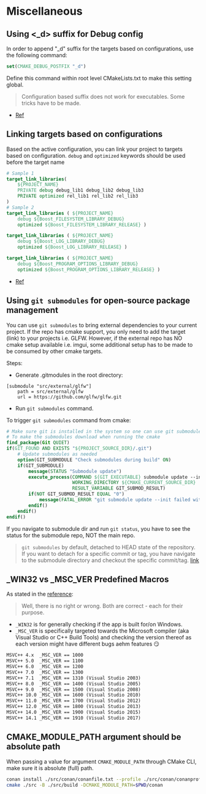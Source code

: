# Miscellaneous

## Using <_d> suffix for Debug config
In order to append "_d" suffix for the targets based on configurations, use the
following command:
```cmake
set(CMAKE_DEBUG_POSTFIX "_d")
```
Define this command within root level CMakeLists.txt to make this setting global.

> Configuration based suffix does not work for executables. Some tricks have to be made.
- [Ref](https://stackoverflow.com/questions/49672264/cmake-add-d-suffix-for-debug-build-of-static-library)

## Linking targets based on configurations
Based on the active configuration, you can link your project to targets based on configuration.
`debug` and `optimized` keywords should be used before the target name
```cmake
# Sample 1
target_link_libraries(
    ${PROJECT_NAME} 
    PRIVATE debug debug_lib1 debug_lib2 debug_lib3
    PRIVATE optimized rel_lib1 rel_lib2 rel_lib3
)
# Sample 2
target_link_libraries ( ${PROJECT_NAME}
    debug ${Boost_FILESYSTEM_LIBRARY_DEBUG}
    optimized ${Boost_FILESYSTEM_LIBRARY_RELEASE} )

target_link_libraries ( ${PROJECT_NAME}
    debug ${Boost_LOG_LIBRARY_DEBUG}
    optimized ${Boost_LOG_LIBRARY_RELEASE} )

target_link_libraries ( ${PROJECT_NAME}
    debug ${Boost_PROGRAM_OPTIONS_LIBRARY_DEBUG}
    optimized ${Boost_PROGRAM_OPTIONS_LIBRARY_RELEASE} )
```

- [Ref](https://stackoverflow.com/questions/2209929/linking-different-libraries-for-debug-and-release-builds-in-cmake-on-windows)

## Using `git submodules` for open-source package management
You can use `git submodules` to bring external dependencies to your current project. If the repo has cmake support, you only need to add the target (link) to your projects i.e. GLFW. However, if the external repo has NO cmake setup available i.e. imgui, some additional setup has to be made to be consumed by other cmake targets.

Steps:
- Generate .gitmodules in the root directory:
```gitmodules
[submodule "src/external/glfw"]
	path = src/external/glfw
	url = https://github.com/glfw/glfw.git
```
- Run `git submodules` command.

To trigger `git submodules` command from cmake:

```cmake
# Make sure git is installed in the system so one can use git submodules
# To make the submodules download when running the cmake
find_package(Git QUIET)
if(GIT_FOUND AND EXISTS "${PROJECT_SOURCE_DIR}/.git")
    # Update submodules as needed
    option(GIT_SUBMODULE "Check submodules during build" ON)
    if(GIT_SUBMODULE)
        message(STATUS "Submodule update")
        execute_process(COMMAND ${GIT_EXECUTABLE} submodule update --init --recursive
                        WORKING_DIRECTORY ${CMAKE_CURRENT_SOURCE_DIR}
                        RESULT_VARIABLE GIT_SUBMOD_RESULT)
        if(NOT GIT_SUBMOD_RESULT EQUAL "0")
            message(FATAL_ERROR "git submodule update --init failed with ${GIT_SUBMOD_RESULT}, please checkout submodules")
        endif()
    endif()
endif()
```
If you navigate to submodule dir and run `git status`, you have to see the status for the submodule repo, NOT the main repo.

> `git submodules` by default, detached to HEAD state of the repository. If you want to detach for a specific commit or tag, you have navigate to the submodule directory and checkout the specific commit/tag. [link](https://stackoverflow.com/questions/10914022/how-do-i-check-out-a-specific-version-of-a-submodule-using-git-submodule)

## _WIN32 vs _MSC_VER Predefined Macros
As stated in the [reference](https://github.com/osmcode/libosmium/issues/224#issuecomment-323811903):

> Well, there is no right or wrong. Both are correct - each for their purpose.

- `_WIN32` is for generally checking if the app is built for/on Windows.
- `_MSC_VER` is specifically targeted towards the Microsoft compiler (aka Visual Studio or C++ Build Tools) and checking the version thereof as each version might have different bugs aehm features 😏
```txt
MSVC++ 4.x  _MSC_VER == 1000
MSVC++ 5.0  _MSC_VER == 1100
MSVC++ 6.0  _MSC_VER == 1200
MSVC++ 7.0  _MSC_VER == 1300
MSVC++ 7.1  _MSC_VER == 1310 (Visual Studio 2003)
MSVC++ 8.0  _MSC_VER == 1400 (Visual Studio 2005)
MSVC++ 9.0  _MSC_VER == 1500 (Visual Studio 2008)
MSVC++ 10.0 _MSC_VER == 1600 (Visual Studio 2010)
MSVC++ 11.0 _MSC_VER == 1700 (Visual Studio 2012)
MSVC++ 12.0 _MSC_VER == 1800 (Visual Studio 2013)
MSVC++ 14.0 _MSC_VER == 1900 (Visual Studio 2015)
MSVC++ 14.1 _MSC_VER == 1910 (Visual Studio 2017)
```

## CMAKE_MODULE_PATH argument should be absolute path
When passing a value for argument `CMAKE_MODULE_PATH` through CMake CLI, make sure it is absolute (full) path.

```bash
conan install ./src/conan/conanfile.txt --profile ./src/conan/conanprofile.txt -if conan
cmake ./src -B ./src/build -DCMAKE_MODULE_PATH=$PWD/conan
```